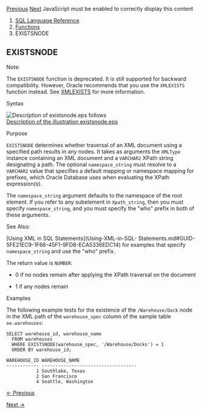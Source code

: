 [Previous](every.md) [Next](EXP.md) JavaScript must be enabled to
correctly display this content

  1. [SQL Language Reference ](index.md)
  2. [Functions](Functions.md)
  3. EXISTSNODE 

## EXISTSNODE

Note:

The `EXISTSNODE` function is deprecated. It is still supported for backward
compatibility. However, Oracle recommends that you use the `XMLEXISTS`
function instead. See
[XMLEXISTS](XMLEXISTS.md#GUID-3D0D90DB-3D4F-4685-AFF6-72B6250624B9) for more
information.

Syntax

![Description of existsnode.eps
follows](https://docs.oracle.com/en/database/oracle/oracle-database/23/sqlrf/img/existsnode.gif)  
[Description of the illustration existsnode.eps](img_text/existsnode.md)

Purpose

`EXISTSNODE` determines whether traversal of an XML document using a specified
path results in any nodes. It takes as arguments the `XMLType` instance
containing an XML document and a `VARCHAR2` XPath string designating a path.
The optional `namespace_string` must resolve to a `VARCHAR2` value that
specifies a default mapping or namespace mapping for prefixes, which Oracle
Database uses when evaluating the XPath expression(s).

The `namespace_string` argument defaults to the namespace of the root element.
If you refer to any subelement in `Xpath_string`, then you must specify
`namespace_string`, and you must specify the "who" prefix in both of these
arguments.

See Also:

[Using XML in SQL Statements](Using-XML-in-SQL-
Statements.md#GUID-5FE21EC9-1F66-45F1-9FD8-ECA5336EDC14) for examples that
specify `namespace_string` and use the "who" prefix.

The return value is `NUMBER`:

  * 0 if no nodes remain after applying the XPath traversal on the document

  * 1 if any nodes remain

Examples

The following example tests for the existence of the `/Warehouse/Dock` node in
the XML path of the `warehouse_spec` column of the sample table
`oe.warehouses`:

    
    
    SELECT warehouse_id, warehouse_name
      FROM warehouses
      WHERE EXISTSNODE(warehouse_spec, '/Warehouse/Docks') = 1
      ORDER BY warehouse_id;
    
    WAREHOUSE_ID WAREHOUSE_NAME
    ------------ -----------------------------------
               1 Southlake, Texas
               2 San Francisco
               4 Seattle, Washington


[← Previous](every.md)

[Next →](EXP.md)
